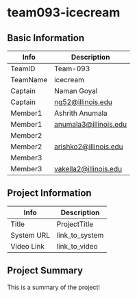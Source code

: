 # team093-icecream

## Basic Information

|   Info      |        Description     |
| ----------- | ---------------------- |
| TeamID      |        Team-093        |
| TeamName    |         icecream       |
| Captain     |       Naman Goyal      |
| Captain     |  ng52@illinois.edu     |
| Member1     |     Ashrith Anumala    |
| Member1     |   anumala3@illinois.edu|
| Member2     |                        |
| Member2     |  arishko2@illinois.edu |
| Member3     |                        |
| Member3     |  vakella2@illinois.edu |

## Project Information

|   Info      |        Description     |
| ----------- | ---------------------- |
|  Title      |       ProjectTitle     |
| System URL  |      link_to_system    |
| Video Link  |      link_to_video     |

## Project Summary

This is a summary of the project!
